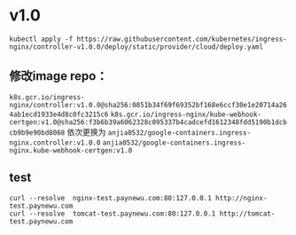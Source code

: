 # v1.0

```shell
kubectl apply -f https://raw.githubusercontent.com/kubernetes/ingress-nginx/controller-v1.0.0/deploy/static/provider/cloud/deploy.yaml
```

## 修改image repo：

`k8s.gcr.io/ingress-nginx/controller:v1.0.0@sha256:0851b34f69f69352bf168e6ccf30e1e20714a264ab1ecd1933e4d8c0fc3215c6`
`k8s.gcr.io/ingress-nginx/kube-webhook-certgen:v1.0@sha256:f3b6b39a6062328c095337b4cadcefd1612348fdd5190b1dcbcb9b9e90bd8068`
依次更换为
`anjia0532/google-containers.ingress-nginx.controller:v1.0.0`
`anjia0532/google-containers.ingress-nginx.kube-webhook-certgen:v1.0`

## test

```shell
curl --resolve  nginx-test.paynewu.com:80:127.0.0.1 http://nginx-test.paynewu.com
curl --resolve  tomcat-test.paynewu.com:80:127.0.0.1 http://tomcat-test.paynewu.com
```